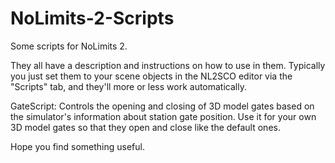 # NoLimits-2-Scripts
Some scripts for NoLimits 2.

They all have a description and instructions on how to use in them. 
Typically you just set them to your scene objects in the NL2SCO editor
via the "Scripts" tab, and they'll more or less work automatically.

GateScript: Controls the opening and closing of 3D model gates based
on the simulator's information about station gate position. Use it for 
your own 3D model gates so that they open and close like the default
ones.

Hope you find something useful.
